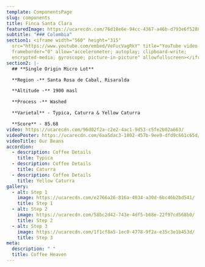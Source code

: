 ```yaml
---
template: ComponentsPage
slug: components
title: Finca Santa Clara
featuredImage: https://ucarecdn.com/76d18e6e-94cc-4367-a46b-d793e6f52887/
subtitle: "### Colombia"
section1: <iframe width="560" height="315"
  src="https://www.youtube.com/embed/VeFucVagRkY" title="YouTube video player"
  frameborder="0" allow="accelerometer; autoplay; clipboard-write;
  encrypted-media; gyroscope; picture-in-picture" allowfullscreen></iframe>
section2: |-
  ## **Single Origin Micro Lot**

  **Region -** Santa Rosa de Cabal, Risaralda

  **Altitude -** 1900 masl

  **Process -** Washed 

  **Varietal** - Typica, Caturra & Yellow Caturra 

  **Score** - 85.68
video: https://ucarecdn.com/96d02f2a-c2e2-4ac1-9d53-c5fe2b02a663/
videoPoster: https://ucarecdn.com/6aa5dac3-1802-457b-9ee9-dfd9c661c65d/
videoTitle: Our Beans
accordion:
  - description: Coffee Details
    title: Typica
  - description: Coffee Details
    title: Caturra
  - description: Coffee Details
    title: Yellow Caturra
gallery:
  - alt: Step 1
    image: https://ucarecdn.com/e2766a26-816a-4034-a30d-6bc46b2bd541/
    title: Step 1
  - alt: Step 2
    image: https://ucarecdn.com/58bc2d42-743e-4df5-b68e-22f97cd568b0/
    title: Step 2
  - alt: Step 3
    image: https://ucarecdn.com/1f1cf8a5-1ec0-4778-9f2a-e35c3e1b453d/
    title: Step 3
meta:
  description: " "
  title: Coffee Heaven
---
```

